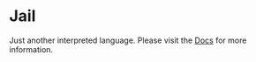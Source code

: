 # Jail

Just another interpreted language. Please visit the [Docs](https://jail.lima-city.at) for more information.
